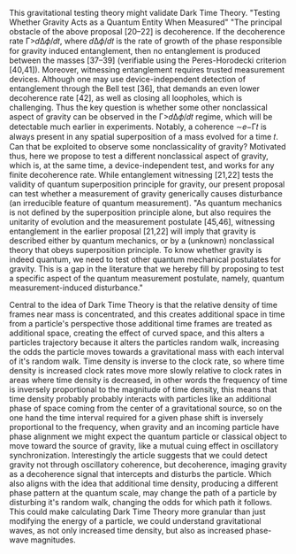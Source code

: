 This gravitational testing theory might validate Dark Time Theory.
"Testing Whether Gravity Acts as a Quantum Entity When Measured"
"The principal obstacle of the above proposal [20–22] is decoherence. If the decoherence rate Γ>𝑑⁢Δ⁢𝜙/𝑑⁢𝑡, where 𝑑⁢Δ⁢𝜙/𝑑⁢𝑡 is the rate of growth of the phase responsible for gravity induced entanglement, then no entanglement is produced between the masses [37–39] (verifiable using the Peres-Horodecki criterion [40,41]). Moreover, witnessing entanglement requires trusted measurement devices. Although one may use device-independent detection of entanglement through the Bell test [36], that demands an even lower decoherence rate [42], as well as closing all loopholes, which is challenging. Thus the key question is whether some other nonclassical aspect of gravity can be observed in the Γ>𝑑⁢Δ⁢𝜙/𝑑⁢𝑡 regime, which will be detectable much earlier in experiments. Notably, a coherence ∼𝑒−Γ⁢𝑡 is always present in any spatial superposition of a mass evolved for a time 𝑡. Can that be exploited to observe some nonclassicality of gravity? Motivated thus, here we propose to test a different nonclassical aspect of gravity, which is, at the same time, a device-independent test, and works for any finite decoherence rate. While entanglement witnessing [21,22] tests the validity of quantum superposition principle for gravity, our present proposal can test whether a measurement of gravity generically causes disturbance (an irreducible feature of quantum measurement).
"As quantum mechanics is not defined by the superposition principle alone, but also requires the unitarity of evolution and the measurement postulate [45,46], witnessing entanglement in the earlier proposal [21,22] will imply that gravity is described either by quantum mechanics, or by a (unknown) nonclassical theory that obeys superposition principle. To know whether gravity is indeed quantum, we need to test other quantum mechanical postulates for gravity. This is a gap in the literature that we hereby fill by proposing to test a specific aspect of the quantum measurement postulate, namely, quantum measurement-induced disturbance."

Central to the idea of Dark Time Theory is that the relative density of time frames near mass is concentrated, and this creates additional space in time from a particle's perspective those additional time frames are treated as additional space, creating the effect of curved space, and this alters a particles trajectory because it alters the particles random walk, increasing the odds the particle moves towards a gravitational mass with each interval of it's random walk. Time density is inverse to the clock rate, so where time density is increased clock rates move more slowly relative to clock rates in areas where time density is decreased, in other words the frequency of time is inversely proportional to the magnitude of time density, this means that time density probably probably interacts with particles like an additional phase of space coming from the center of a gravitational source, so on the one hand the time interval required for a given phase shift is inversely proportional to the frequency, when gravity and an incoming particle have phase alignment we might expect the quantum particle or classical object to move toward the source of gravity, like a mutual cuing effect in oscillatory synchronization. Interestingly the article suggests that we could detect gravity not through oscillatory coherence, but decoherence, imaging gravity as a decoherence signal that intercepts and disturbs the particle. Which also aligns with the idea that additional time density, producing a different phase pattern at the quantum scale, may change the path of a particle by disturbing it's random walk, changing the odds for which path it follows. This could make calculating Dark Time Theory more granular than just modifying the energy of a particle, we could understand gravitational waves, as not only increased time density, but also as increased phase-wave magnitudes.